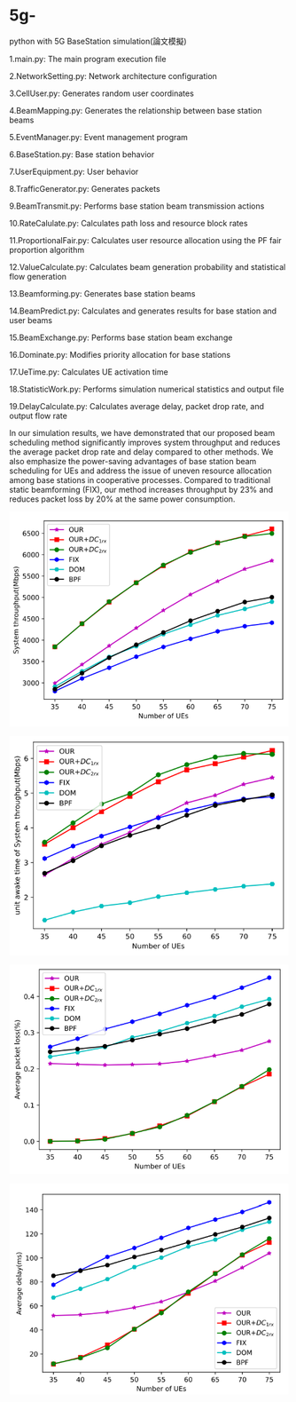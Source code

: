 # 5g-
python with 5G BaseStation simulation(論文模擬)

1.main.py: The main program execution file

2.NetworkSetting.py: Network architecture configuration

3.CellUser.py: Generates random user coordinates

4.BeamMapping.py: Generates the relationship between base station beams

5.EventManager.py: Event management program

6.BaseStation.py: Base station behavior

7.UserEquipment.py: User behavior

8.TrafficGenerator.py: Generates packets

9.BeamTransmit.py: Performs base station beam transmission actions

10.RateCalulate.py: Calculates path loss and resource block rates

11.ProportionalFair.py: Calculates user resource allocation using the PF fair proportion algorithm

12.ValueCalculate.py: Calculates beam generation probability and statistical flow generation

13.Beamforming.py: Generates base station beams

14.BeamPredict.py: Calculates and generates results for base station and user beams

15.BeamExchange.py: Performs base station beam exchange

16.Dominate.py: Modifies priority allocation for base stations

17.UeTime.py: Calculates UE activation time

18.StatisticWork.py: Performs simulation numerical statistics and output file

19.DelayCalculate.py: Calculates average delay, packet drop rate, and output flow rate

In our simulation results, we have demonstrated that our proposed beam scheduling method significantly improves system throughput and reduces the average packet drop rate and delay compared to other methods. We also emphasize the power-saving advantages of base station beam scheduling for UEs and address the issue of uneven resource allocation among base stations in cooperative processes. Compared to traditional static beamforming (FIX), our method increases throughput by 23% and reduces packet loss by 20% at the same power consumption.

![image](https://github.com/t87476909/5g-/blob/main/Simulation%20results/Figure_1.PNG)

![image](https://github.com/t87476909/5g-/blob/main/Simulation%20results/Figure_2.PNG)

![image](https://github.com/t87476909/5g-/blob/main/Simulation%20results/Figure_3.PNG)

![image](https://github.com/t87476909/5g-/blob/main/Simulation%20results/Figure_4.PNG)
